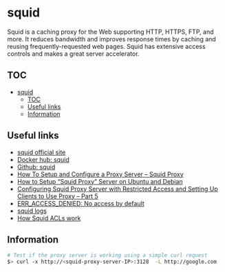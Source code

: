 # squid

Squid is a caching proxy for the Web supporting HTTP, HTTPS, FTP, and more. It reduces bandwidth and improves response times by caching and reusing frequently-requested web pages. Squid has extensive access controls and makes a great server accelerator.

## TOC

- [squid](#squid)
  - [TOC](#toc)
  - [Useful links](#useful-links)
  - [Information](#information)

## Useful links

- [squid official site](http://www.squid-cache.org/)
- [Docker hub: squid](https://hub.docker.com/r/sameersbn/squid)
- [Github: squid](https://github.com/sameersbn/docker-squid)
- [How To Setup and Configure a Proxy Server – Squid Proxy](https://devopscube.com/setup-and-configure-proxy-server/)
- [How to Setup “Squid Proxy” Server on Ubuntu and Debian](https://www.tecmint.com/install-squid-in-ubuntu/)
- [Configuring Squid Proxy Server with Restricted Access and Setting Up Clients to Use Proxy – Part 5](https://www.tecmint.com/configure-squid-server-in-linux/)
- [ERR_ACCESS_DENIED: No access by default](https://github.com/sameersbn/docker-squid/issues/59)
- [squid logs](https://wiki.squid-cache.org/SquidFaq/SquidLogs)
- [How Squid ACLs work](https://workaround.org/squid-acls/)

## Information

```sh
# Test if the proxy server is working using a simple curl request
$> curl -x http://<squid-proxy-server-IP>:3128  -L http://google.com
```

